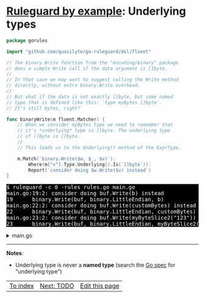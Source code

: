 # [Ruleguard by example](https://go-ruleguard.github.io/by-example/): Underlying types

```go
package gorules

import "github.com/quasilyte/go-ruleguard/dsl/fluent"

// The binary.Write function from the "encoding/binary" package
// does a simple Write call if the data argument is []byte.
//
// In that case we may want to suggest calling the Write method
// directly, without extra binary.Write overhead.
//
// But what if the data is not exactly []byte, but some named
// type that is defined like this: `type myBytes []byte`.
// It's still bytes, right?

func binaryWrite(m fluent.Matcher) {
	// When we consider myBytes type we need to remember that
	// it's *underlying* type is []byte. The underlying type
	// of []byte is []byte.
	//
	// This leads us to the Underlying() method of the ExprType.

	m.Match(`binary.Write($w, $_, $v)`).
		Where(m["v"].Type.Underlying().Is(`[]byte`)).
		Report(`consider doing $w.Write($v) instead`)
}
```

<pre style="color: white; background-color: black">
$ ruleguard -c 0 -rules rules.go main.go
main.go:19:2: consider doing buf.Write(b) instead
19		binary.Write(buf, binary.LittleEndian, b)
main.go:22:2: consider doing buf.Write(customBytes) instead
22		binary.Write(buf, binary.LittleEndian, customBytes)
main.go:23:2: consider doing buf.Write(myByteSlice2("123")) instead
23		binary.Write(buf, binary.LittleEndian, myByteSlice2("123"))
</pre>

<details><summary>main.go</summary>

```go
package main

import (
	"bytes"
	"encoding/binary"
)

// myByteSlice underlying type is []byte
type myByteSlice []byte

// myByteSlice2 underlying type is still []byte.
type myByteSlice2 myByteSlice

func main() {
	var b []byte
	var customBytes myByteSlice
	buf := &bytes.Buffer{}

	binary.Write(buf, binary.LittleEndian, b)

	// These 2 lines will not give any warnings if we don't use Underlying().
	binary.Write(buf, binary.LittleEndian, customBytes)
	binary.Write(buf, binary.LittleEndian, myByteSlice2("123"))

	binary.Write(buf, binary.LittleEndian, 14) // OK: not []byte
}
```

</details>

<hr>

**Notes**:

* Underlying type is never a **named type** (search the [Go spec](https://golang.org/ref/spec#Types) for "underlying type")

<table><tr>
<td><a href="index">To index</a></td>
<td><a href="TODO">Next: TODO</a></td>
<td><a href="https://github.com/go-ruleguard/go-ruleguard.github.io/edit/master/by-example/underlying-types.md">Edit this page</a></td>
</tr></table>
